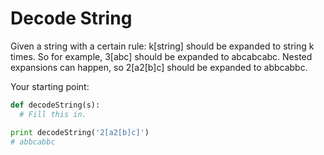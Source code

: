 # Decode String

Given a string with a certain rule: k[string] should be expanded to string k times. So for example, 3[abc] should be expanded to abcabcabc. Nested expansions can happen, so 2[a2[b]c] should be expanded to abbcabbc.

Your starting point:

```python
def decodeString(s):
  # Fill this in.

print decodeString('2[a2[b]c]')
# abbcabbc
```